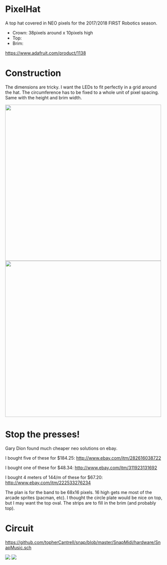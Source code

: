 # PixelHat

A top hat covered in NEO pixels for the 2017/2018 FIRST Robotics season.

  - Crown: 38pixels around x 10pixels high
  - Top:
  - Brim:

https://www.adafruit.com/product/1138

# Construction

The dimensions are tricky. I want the LEDs to fit perfectly in a grid around the hat. The circumference has to be fixed to a whole unit of pixel spacing. Same with the height and brim width.

<img src="https://github.com/topherCantrell/pixelHat/blob/master/art/construct1.jpg" width="500">

<img src="https://github.com/topherCantrell/pixelHat/blob/master/art/construct2.jpg" width="500">

# Stop the presses!

Gary Dion found much cheaper neo solutions on ebay.

I bought five of these for $184.25:
http://www.ebay.com/itm/282616038722

I bought one of these for $48.34:
http://www.ebay.com/itm/311923131692

I bought 4 meters of 144/m of these for $67.20:
http://www.ebay.com/itm/222533276234

The plan is for the band to be 68x16 pixels. 16 high gets me most of the arcade sprites (pacman, etc). I thought the circle plate would be nice on top, but I may want the top oval. The strips are to fill in the brim (and probably top).

# Circuit

https://github.com/topherCantrell/snap/blob/master/SnapMidi/hardware/SnapMusic.sch

<img src="https://github.com/topherCantrell/pixelHat/blob/master/art/schematic1.jpg">

<img src="https://github.com/topherCantrell/pixelHat/blob/master/art/schematic2.jpg">

